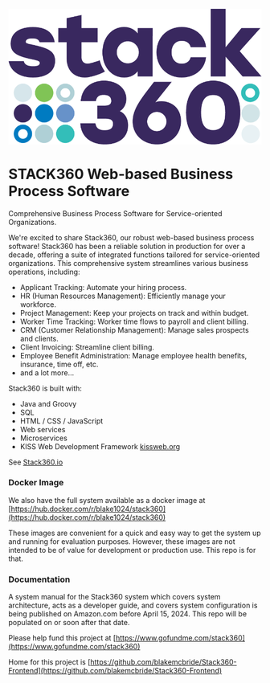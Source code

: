 ![](stack360-dots3-24.png)

# STACK360 Web-based Business Process Software

Comprehensive Business Process Software for Service-oriented Organizations.

We're excited to share Stack360, our robust web-based business process software! Stack360 has been a reliable solution in production for over a decade, offering a suite of integrated functions tailored for service-oriented organizations. This comprehensive system streamlines various business operations, including:

* Applicant Tracking: Automate your hiring process.
* HR (Human Resources Management): Efficiently manage your workforce.
* Project Management: Keep your projects on track and within budget.
* Worker Time Tracking: Worker time flows to payroll and client billing.
* CRM (Customer Relationship Management): Manage sales prospects and clients.
* Client Invoicing: Streamline client billing.
* Employee Benefit Administration: Manage employee health benefits, insurance, time off, etc.
* and a lot more...

Stack360 is built with:

* Java and Groovy
* SQL
* HTML / CSS / JavaScript
* Web services
* Microservices
* KISS Web Development Framework [kissweb.org](https://kissweb.org)

See [Stack360.io](https://stack360.io)

### Docker Image

We also have the full system available as a docker image at
[https://hub.docker.com/r/blake1024/stack360](https://hub.docker.com/r/blake1024/stack360)

These images are convenient for a quick and easy way to get the system
up and running for evaluation purposes.  However, these images are not
intended to be of value for development or production use.  This repo
is for that.

### Documentation

A system manual for the Stack360 system which covers system architecture, acts as a developer guide,
and covers system configuration is being published on Amazon.com before April 15, 2024.
This repo will be populated on or soon after that date.

Please help fund this project at
[https://www.gofundme.com/stack360](https://www.gofundme.com/stack360)

Home for this project is [https://github.com/blakemcbride/Stack360-Frontend](https://github.com/blakemcbride/Stack360-Frontend)

